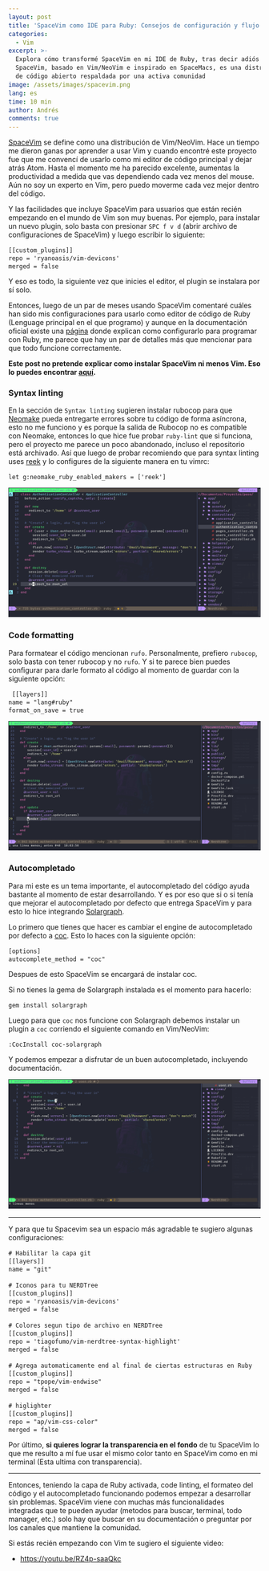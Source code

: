 ```yaml
---
layout: post
title: 'SpaceVim como IDE para Ruby: Consejos de configuración y flujo de trabajo'
categories:
  - Vim
excerpt: >-
  Explora cómo transformé SpaceVim en mi IDE de Ruby, tras decir adiós a Atom.
  SpaceVim, basado en Vim/NeoVim e inspirado en SpaceMacs, es una distribución
  de código abierto respaldada por una activa comunidad
image: /assets/images/spacevim.png
lang: es
time: 10 min
author: Andrés
comments: true
---
```

[SpaceVim](https://spacevim.org/) se define como una distribución de Vim/NeoVim. Hace un tiempo me dieron ganas por aprender a usar Vim y cuando
encontré este proyecto fue que me convencí de usarlo como mi editor de código principal y dejar atrás Atom. Hasta el momento me ha parecido excelente,
aumentas la productividad a medida que vas dependiendo cada vez menos del mouse. Aún no soy un experto en Vim, pero puedo moverme cada vez mejor dentro
del código.

Y las facilidades que incluye SpaceVim para usuarios que están recién empezando en el mundo de Vim son muy buenas. Por ejemplo, para instalar un nuevo plugin, solo basta
con presionar `SPC f v d` (abrir archivo de configuraciones de SpaceVim) y luego escribir lo siguiente:

```
[[custom_plugins]]
repo = 'ryanoasis/vim-devicons'
merged = false
```

Y eso es todo, la siguiente vez que inicies el editor, el plugin se instalara por sí solo.

Entonces, luego de un par de meses usando SpaceVim comentaré cuáles han sido mis configuraciones para usarlo como editor de código de Ruby (Lenguage principal en el que programo)
y aunque en la documentación oficial existe una [página](https://spacevim.org/use-vim-as-a-ruby-ide/) donde explican como configurarlo para programar con Ruby,
me parece que hay un par de detalles más que mencionar para que todo funcione correctamente.

**Este post no pretende explicar como instalar SpaceVim ni menos Vim. Eso lo puedes encontrar [aquí](https://spacevim.org/quick-start-guide/).**

### Syntax linting

En la sección de `Syntax linting` sugieren instalar rubocop para que [Neomake](https://github.com/neomake/neomake) pueda entregarte errores sobre tu código de forma asíncrona,
esto no me funciono y es porque la salida de Rubocop no es compatible con Neomake, entonces lo que hice fue probar `ruby-lint` que si funciona,
pero el proyecto me parece un poco abandonado, incluso el repositorio está archivado. Así que luego de probar recomiendo que para syntax linting
uses [reek](https://github.com/troessner/reek) y lo configures de la siguiente manera en tu vimrc:

```
let g:neomake_ruby_enabled_makers = ['reek']
```

![](/assets/images/spacevim-linting.gif)

### Code formatting

Para formatear el código mencionan `rufo`. Personalmente, prefiero `rubocop`, solo basta con tener rubocop y no `rufo`. Y si te parece bien puedes configurar para darle formato
al código al momento de guardar con la siguiente opción:

```
 [[layers]]
name = "lang#ruby"
format_on_save = true
```

![](/assets/images/spacevim-format-code.gif)

### Autocompletado

Para mi este es un tema importante, el autocompletado del código ayuda bastante al momento de estar desarrollando. Y es por eso que si o si tenía que mejorar el autocompletado por defecto
que entrega SpaceVim y para esto lo hice integrando [Solargraph](https://solargraph.org/).

Lo primero que tienes que hacer es cambiar el engine de autocompletado por defecto a [coc](https://github.com/neoclide/coc.nvim). Esto lo haces con la siguiente opción:

```
[options]
autocomplete_method = "coc"
```

Despues de esto SpaceVim se encargará de instalar coc.

Si no tienes la gema de Solargraph instalada es el momento para hacerlo:

```
gem install solargraph
```

Luego para que `coc` nos funcione con Solargraph debemos instalar un plugin a `coc` corriendo el siguiente comando en Vim/NeoVim:

```
:CocInstall coc-solargraph
```

Y podemos empezar a disfrutar de un buen autocompletado, incluyendo documentación.

![](/assets/images/spacevim-autocompletion.gif)

---

Y para que tu Spacevim sea un espacio más agradable te sugiero algunas configuraciones:

```
# Habilitar la capa git
[[layers]]
name = "git"

# Iconos para tu NERDTree
[[custom_plugins]]
repo = 'ryanoasis/vim-devicons'
merged = false

# Colores segun tipo de archivo en NERDTree
[[custom_plugins]]
repo = 'tiagofumo/vim-nerdtree-syntax-highlight'
merged = false

# Agrega automaticamente end al final de ciertas estructuras en Ruby
[[custom_plugins]]
repo = "tpope/vim-endwise"
merged = false

# higlighter
[[custom_plugins]]
repo = "ap/vim-css-color"
merged = false
```

Por último, **si quieres lograr la transparencia en el fondo** de tu SpaceVim lo que me resulto a mí fue usar el mismo color
tanto en SpaceVim como en mi terminal (Esta ultima con transparencia).

---

Entonces, teniendo la capa de Ruby activada, code linting, el formateo del código y el autocompletado funcionando podemos empezar a desarrollar sin problemas.
SpaceVim viene con muchas más funcionalidades integradas que te pueden ayudar (metodos para buscar, terminal, todo manager, etc.) solo hay que buscar en su documentación o preguntar por los canales que mantiene la comunidad.

Si estás recién empezando con Vim te sugiero el siguiente video:

- <https://youtu.be/RZ4p-saaQkc>

